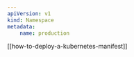 ```yaml
---
apiVersion: v1
kind: Namespace
metadata:
	name: production
```

[[how-to-deploy-a-kubernetes-manifest]]

